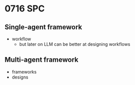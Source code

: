 # 0716 SPC

## Single-agent framework
* workflow
  * but later on LLM can be better at designing workflows

## Multi-agent framework
* frameworks
* designs